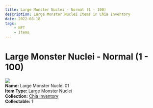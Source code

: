 ```yaml
---
title: Large Monster Nuclei - Normal (1 - 100)
description: Large Monster Nuclei Items in Chia Inventory
date: 2022-08-18
tags:
    - NFT
    - Items
---
```


# Large Monster Nuclei - Normal (1 - 100)
<div class="item_thumbnail">
<img loading="lazy" src="https://rqkaeyrvtvtkfwurlof6eemqszjjdtwyflndwzkhlu3b3wmxmi.arweave.net/jBQCYjWdZqLakVuL_4hGQllKRztgq2jtlR102HdmXYo"><br/>
<div><strong>Name:</strong> Large Monster Nuclei 01</div>
<div><strong>Item Type:</strong> Large Monster Nuclei</div>
<div><strong>Collection:</strong> <a href="https://www.spacescan.io/xch/nft/collection/col16fpva26fhdjp2echs3cr7c30gzl7qe67hu9grtsjcqldz354asjsyzp6wx">Chia Inventory</a></div>
<div><strong>Collectable:</strong> 1</div>
</div>

